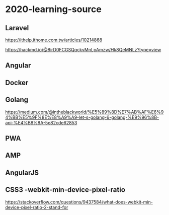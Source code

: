 # 2020-learning-source

## Laravel 
https://ithelp.ithome.com.tw/articles/10214868

https://hackmd.io/@8irD0FCGSQqckvMnLpAmzw/Hk8QeMNLz?type=view

## Angular 

## Docker

## Golang
https://medium.com/@intheblackworld/%E5%89%8D%E7%AB%AF%E6%94%BB%E5%9F%8E%E8%A9%A9-let-s-golang-6-golang-%E9%96%8B-api-%E4%B8%8A-5e82cde62853

## PWA

## AMP

## AngularJS

## CSS3 -webkit-min-device-pixel-ratio
https://stackoverflow.com/questions/9437584/what-does-webkit-min-device-pixel-ratio-2-stand-for
